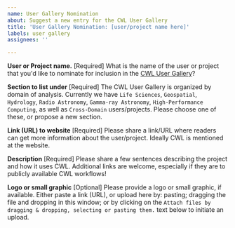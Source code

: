 ```yaml
---
name: User Gallery Nomination
about: Suggest a new entry for the CWL User Gallery
title: 'User Gallery Nomination: [user/project name here]'
labels: user gallery
assignees: ''

---
```


**User or Project name.**
[Required] What is the name of the user or project that you'd like to nominate for inclusion in the [CWL User Gallery](https://www.commonwl.org/gallery/)?

**Section to list under**
[Required] The CWL User Gallery is organized by domain of analysis. Currently we have `Life Sciences`, `Geospatial`, `Hydrology`, `Radio Astronomy`, `Gamma-ray Astronomy`, `High-Performance Computing`, as well as `Cross-Domain` users/projects. Please choose one of these, or propose a new section.

**Link (URL) to website**
[Required] Please share a link/URL where readers can get more information about the user/project. Ideally CWL is mentioned at the website.

**Description**
[Required] Please share a few sentences describing the project and how it uses CWL. Additional links are welcome, especially if they are to publicly available CWL workflows!

**Logo or small graphic**
[Optional] Please provide a logo or small graphic, if available. Either paste a link (URL), or upload here by: pasting; dragging the file and dropping in this window; or by clicking on the `Attach files by dragging & dropping, selecting or pasting them.` text below to initiate an upload.

